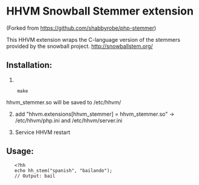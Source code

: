 # HHVM Snowball Stemmer extension

(Forked from https://github.com/shabbyrobe/php-stemmer)

This HHVM extension wraps the C-language version of the stemmers provided by the
snowball project. http://snowballstem.org/

## Installation:

1. 
```shell
	make
```
	
hhvm_stemmer.so will be saved to /etc/hhvm/

2. add "hhvm.extensions[hhvm_stemmer] = hhvm_stemmer.so" -> /etc/hhvm/php.ini and /etc/hhvm/server.ini

3. Service HHVM restart


## Usage:

```hack   
   <?hh
   echo hh_stem("spanish", "bailando");
   // Output: bail
```
